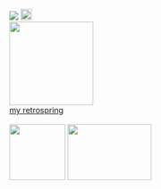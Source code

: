 
![](https://komarev.com/ghpvc/?username=sednoseterces&color=6321de&style=plastic&label=hi+ponytown++++) <img src="https://github.com/user-attachments/assets/89206af5-eee2-4631-9406-98f4af8e6ad2" height=20 weight=50> <br />
<img src="https://github.com/user-attachments/assets/d954b9dd-5b4d-48eb-9cf2-79ba8f13801e" height=150 weight=200> <br />
[my retrospring](https://retrospring.net/@applepox) <br /> <br />
<img src="https://github.com/user-attachments/assets/51f77a00-65ef-4ae7-8ba0-5e4ed5ce5b4f" height=100 weight=150> <img src="https://github.com/user-attachments/assets/9dd7ad32-b699-42a3-8dce-24e3dd348fa1" height=100 width=150>

